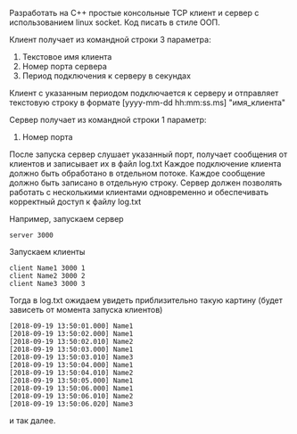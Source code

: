 Разработать на С++ простые консольные TCP клиент и сервер с использованием linux socket.
Код писать в стиле ООП.

Клиент получает из командной строки 3 параметра:
1) Текстовое имя клиента
2) Номер порта сервера
3) Период подключения к серверу в секундах

Клиент с указанным периодом подключается к серверу и отправляет текстовую строку в формате
[yyyy-mm-dd hh:mm:ss.ms] "имя_клиента"

Сервер получает из командной строки 1 параметр:
1) Номер порта

После запуска сервер слушает указанный порт, получает сообщения от клиентов и записывает их в файл log.txt
Каждое подключение клиента должно быть обработано в отдельном потоке.
Каждое сообщение должно быть записано в отдельную строку.
Сервер должен позволять работать с несколькими клиентами одновременно и обеспечивать корректный доступ к файлу log.txt

Например, запускаем сервер
```
server 3000
```

Запускаем клиенты
```
client Name1 3000 1
client Name2 3000 2
client Name3 3000 3
```

Тогда в log.txt ожидаем увидеть приблизительно такую картину (будет зависеть от момента запуска клиентов)
```
[2018-09-19 13:50:01.000] Name1
[2018-09-19 13:50:02.000] Name1
[2018-09-19 13:50:02.010] Name2
[2018-09-19 13:50:03.000] Name1
[2018-09-19 13:50:03.010] Name3
[2018-09-19 13:50:04.000] Name1
[2018-09-19 13:50:04.010] Name2
[2018-09-19 13:50:05.000] Name1
[2018-09-19 13:50:06.000] Name1
[2018-09-19 13:50:06.010] Name2
[2018-09-19 13:50:06.020] Name3
```

и так далее.